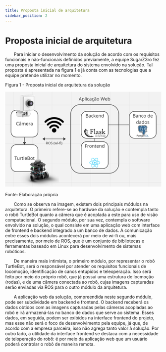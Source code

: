 ```yaml
---
title: Proposta inicial de arquitetura
sidebar_position: 2
---
```


# Proposta inicial de arquitetura

&emsp;&emsp;Para iniciar o desenvolvimento da solução de acordo com os requisitos funcionais e não-funcionais definidos previamente, a equipe SugarZ3ro fez uma proposta inicial de arquitetura do sistema envolvido na solução. Tal proposta é apresentada na figura 1 e já conta com as tecnologias que a equipe pretende utilizar no momento.


<p style={{textAlign: 'center'}}>Figura 1 - Proposta inicial de arquitetura da solução</p>

![Proposta inicial de arquitetura da solução](../../../static/img/sprint-1/proposta_arquitetura.png)

<p style={{textAlign: 'center'}}>Fonte: Elaboração própria</p>

&emsp;&emsp;Como se observa na imagem, existem dois principais módulos na arquitetura. O primeiro refere-se ao hardwae da solução e contempla tanto o robô TurtleBot quanto a câmera que é acoplada a este para uso de visão computacional. O segundo módulo, por sua vez, contempla o software envolvido na solução, o qual consiste em uma aplicação web com interface de frontend e backend integrado a um banco de dados. A comunicação entre esses dois módulos acontecerá por meio de wi-fi ou, mais precisamente, por meio de ROS, que é um conjunto de bibliotecas e ferramentas baseado em Linux para desenvolvimento de sistemas robóticos.

&emsp;&emsp;De maneira mais intimista, o primeiro módulo, por representar o robô TurtleBot, será o responsável por atender os requisitos funcionais de locomoção, identificação de canos entupidos e teleoperação. Isso será feito por meio do próprio robô, que já possui uma estrutura de locmoção (rodas), e de uma câmera conectada ao robô, cujas imagens capturadas serão enviadas via ROS para o outro módulo da arquitetura.

&emsp;&emsp;A aplicação web da solução, compreendida neste segundo módulo, pode ser subdividade em backend e frontend. O backend receberá os dados obtidos com as imagens capturadas pelas câmeras acopladas ao robô e irá armazená-las no banco de dados que serve ao sistema. Esses dados, em seguida, podem ser exibidos na interface frontend do projeto, mas esse não será o foco de desenvolvimento pela equipe, já que, de acordo com a empresa parceira, isso não agrega tanto valor à solução. Por outro lado, a utilidade da interface frontend se destaca com a necessidade de teloperação do robô: é por meio da aplicação web que um usuário poderá controlar o robô de maneira remota.
